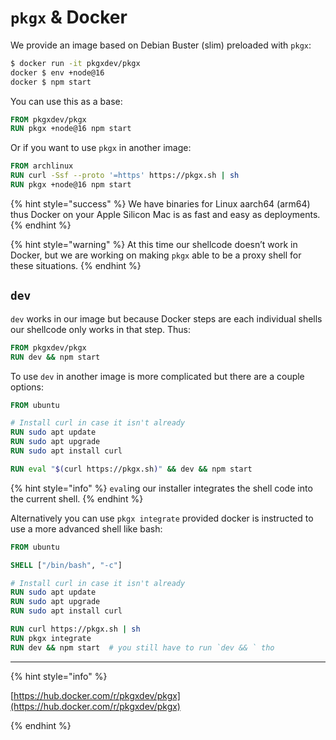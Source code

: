 # `pkgx` & Docker

We provide an image based on Debian Buster (slim) preloaded with `pkgx`:

```sh
$ docker run -it pkgxdev/pkgx
docker $ env +node@16
docker $ npm start
```

You can use this as a base:

```Dockerfile
FROM pkgxdev/pkgx
RUN pkgx +node@16 npm start
```

Or if you want to use `pkgx` in another image:

```Dockerfile
FROM archlinux
RUN curl -Ssf --proto '=https' https://pkgx.sh | sh
RUN pkgx +node@16 npm start
```

{% hint style="success" %}
We have binaries for Linux aarch64 (arm64) thus Docker on your Apple Silicon
Mac is as fast and easy as deployments.
{% endhint %}

{% hint style="warning" %}
At this time our shellcode doesn’t work in Docker, but we are working on
making `pkgx` able to be a proxy shell for these situations.
{% endhint %}


## `dev`

`dev` works in our image but because Docker steps are each individual shells
our shellcode only works in that step. Thus:

```Dockerfile
FROM pkgxdev/pkgx
RUN dev && npm start
```

To use `dev` in another image is more complicated but there are a couple
options:

```Dockerfile
FROM ubuntu

# Install curl in case it isn't already
RUN sudo apt update
RUN sudo apt upgrade
RUN sudo apt install curl

RUN eval "$(curl https://pkgx.sh)" && dev && npm start
```

{% hint style="info" %}
`eval`ing our installer integrates the shell code into the current shell.
{% endhint %}

Alternatively you can use `pkgx integrate` provided docker is instructed to
use a more advanced shell like bash:

```Dockerfile
FROM ubuntu

SHELL ["/bin/bash", "-c"]

# Install curl in case it isn't already
RUN sudo apt update
RUN sudo apt upgrade
RUN sudo apt install curl

RUN curl https://pkgx.sh | sh
RUN pkgx integrate
RUN dev && npm start  # you still have to run `dev && ` tho
```

---

{% hint style="info" %}

[https://hub.docker.com/r/pkgxdev/pkgx](https://hub.docker.com/r/pkgxdev/pkgx)

{% endhint %}
